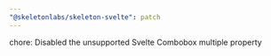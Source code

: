 ```yaml
---
"@skeletonlabs/skeleton-svelte": patch
---
```


chore: Disabled the unsupported Svelte Combobox multiple property
